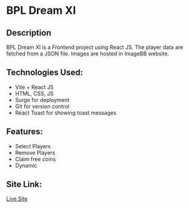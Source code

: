 # BPL Dream XI

## Description
BPL Dream XI is a Frontend project using React JS. The player data are fetched from a JSON file. Images are hosted in ImageBB website. 

## Technologies Used:
- Vite + React JS
- HTML, CSS, JS
- Surge for deployment
- Git for version control
- React Toast for showing toast messages

## Features:
- Select Players
- Remove Players
- Claim free coins
- Dynamic

## Site Link:
[Live Site](https://bpl-dream-xi-atik.surge.sh/)